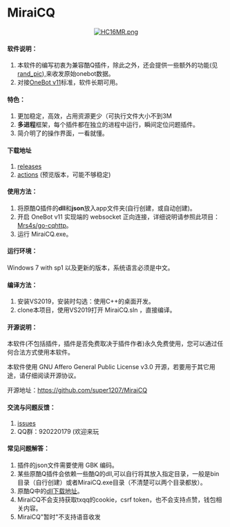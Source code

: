 MiraiCQ
==

<div align=center>
	<a href="https://imgtu.com/i/HC16MR"><img src="https://s4.ax1x.com/2022/01/30/HC16MR.png" alt="HC16MR.png" border="0" /></a>
</div>

#### 软件说明：

1. 本软件的编写初衷为兼容酷Q插件，除此之外，还会提供一些额外的功能(见[rand_pic](https://github.com/super1207/rand_pic)),来收发原始onebot数据。
2. 对接[OneBot v11](https://github.com/botuniverse/onebot-11)标准，软件长期可用。

#### 特色：

1. 更加稳定，高效，占用资源更少（可执行文件大小不到3M
3. **多进程**框架，每个插件都在独立的进程中运行，瞬间定位问题插件。
3. 简介明了的操作界面，一看就懂。

#### 下载地址
1. [releases](https://github.com/super1207/MiraiCQ/releases)
2. [actions](https://github.com/super1207/MiraiCQ/actions) (预览版本，可能不够稳定)

#### 使用方法：

1. 将原酷Q插件的**dll**和**json**放入app文件夹(自行创建，或自动创建)。
2. 开启 OneBot v11 实现端的 websocket 正向连接，详细说明请参照此项目：[Mrs4s/go-cqhttp](https://github.com/Mrs4s/go-cqhttp)。
3. 运行 MiraiCQ.exe。

#### 运行环境：
	
Windows 7 with sp1 以及更新的版本，系统语言必须是中文。

#### 编译方法：

1. 安装VS2019，安装时勾选：使用C++的桌面开发。
2. clone本项目，使用VS2019打开 MiraiCQ.sln ，直接编译。

#### 开源说明：
本软件(不包括插件，插件是否免费取决于插件作者)永久免费使用，您可以通过任何合法方式使用本软件。

本软件使用 GNU Affero General Public License v3.0 开源，若要用于其它用途，请仔细阅读开源协议。

开源地址：https://github.com/super1207/MiraiCQ

#### 交流与问题反馈：
1. [issues](https://github.com/super1207/MiraiCQ/issues)
2. QQ群：920220179 (欢迎来玩

#### 常见问题解答：
1. 插件的json文件需要使用 GBK 编码。
2. 某些原酷Q插件会依赖一些酷Q的dll,可以自行将其放入指定目录，一般是bin目录（自行创建）或者MiraiCQ.exe目录（不清楚可以两个目录都放）。
3. 原酷Q中的[dll下载地址](https://super1207.lanzoui.com/iVNkJttuf2f)。
4. MiraiCQ不会支持获取txqq的cookie，csrf token，也不会支持点赞，钱包相关内容。
5. MiraiCQ"暂时"不支持语音收发
		
